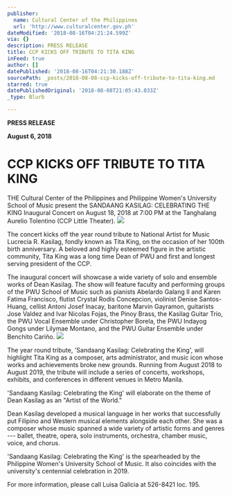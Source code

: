 ```yaml
---
publisher:
  name: Cultural Center of the Philippines
  url: 'http://www.culturalcenter.gov.ph'
dateModified: '2018-08-16T04:21:24.599Z'
via: {}
description: PRESS RELEASE
title: CCP KICKS OFF TRIBUTE TO TITA KING
inFeed: true
author: []
datePublished: '2018-08-16T04:21:30.188Z'
sourcePath: _posts/2018-08-08-ccp-kicks-off-tribute-to-tita-king.md
starred: true
datePublishedOriginal: '2018-08-08T21:05:43.033Z'
_type: Blurb

---
```

**PRESS RELEASE**

**August 6, 2018**

# **CCP KICKS OFF TRIBUTE TO TITA KING**

THE Cultural Center of the Philippines and Philippine Women's University School of Music present the SANDAANG KASILAG: CELEBRATING THE KING Inaugural Concert on August 18, 2018 at 7:00 PM at the Tanghalang Aurelio Tolentino (CCP Little Theater).
![](https://the-grid-user-content.s3-us-west-2.amazonaws.com/17e9a9bf-6631-4836-9f6c-2ff56429cbaa.jpg)

The concert kicks off the year round tribute to National Artist for Music Lucrecia R. Kasilag, fondly known as Tita King, on the occasion of her 100th birth anniversary. A beloved and highly esteemed figure in the artistic community, Tita King was a long time Dean of PWU and first and longest serving president of the CCP.

The inaugural concert will showcase a wide variety of solo and ensemble works of Dean Kasilag. The show will feature faculty and performing groups of the PWU School of Music such as pianists Abelardo Galang II and Karen Fatima Francisco, flutist Crystal Rodis Concepcion, violinist Denise Santos-Huang, cellist Antoni Josef Inacay, baritone Marvin Gayramon, guitarists Jose Valdez and Ivar Nicolas Fojas, the Pinoy Brass, the Kasilag Guitar Trio, the PWU Vocal Ensemble under Christopher Borela, the PWU Indayog Gongs under Lilymae Montano, and the PWU Guitar Ensemble under Benchito Cariño.
![](https://the-grid-user-content.s3-us-west-2.amazonaws.com/5e893e3b-1bce-4bb7-b6fd-8daa1baa40e0.jpg)

The year round tribute, 'Sandaang Kasilag: Celebrating the King', will highlight Tita King as a composer, arts administrator, and music icon whose works and achievements broke new grounds. Running from August 2018 to August 2019, the tribute will include a series of concerts, workshops, exhibits, and conferences in different venues in Metro Manila.

'Sandaang Kasilag: Celebrating the King' will elaborate on the theme of Dean Kasilag as an "Artist of the World."

Dean Kasilag developed a musical language in her works that successfully put Filipino and Western musical elements alongside each other. She was a composer whose music spanned a wide variety of artistic forms and genres --- ballet, theatre, opera, solo instruments, orchestra, chamber music, voice, and chorus.

'Sandaang Kasilag: Celebrating the King' is the spearheaded by the Philippine Women's University School of Music. It also coincides with the university's centennial celebration in 2019\.

For more information, please call Luisa Galicia at 526-8421 loc. 195\.